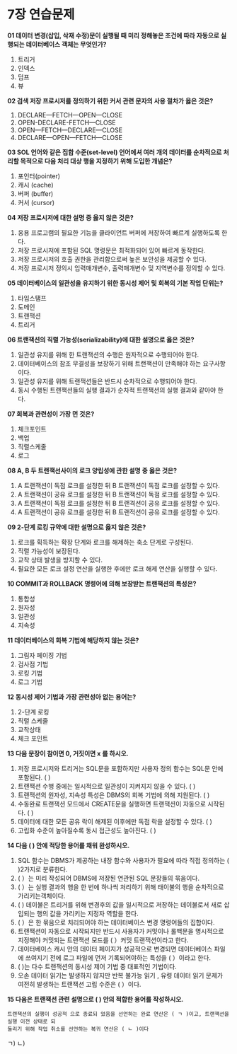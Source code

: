 # 7장 연습문제

**01 데이터 변경(삽입, 삭재 수정)문이 실행될 때 미리 정해놓은 조건에 따라 자동으로 실행되는 데이터베이스 객체는 무엇인가?**

1. 트리거
2. 인덱스
3. 덤프
4. 뷰

**02 검색 저장 프로시저를 정의하기 위한 커서 관련 문자의 사용 절차가 옳은 것은?**

1. DECLARE—FETCH—OPEN—CLOSE
2. OPEN-DECLARE-FETCH—CLOSE
3. OPEN—FETCH—DECLARE—CLOSE
4. DECLARE—OPEN—FETCH—CLOSE

**03 SOL 언어와 같은 집합 수준(set-level) 언어에셔 여러 개의 데이터를 순차적으로 처리할 목적으로 다음 처리 대상 행을 지정하기 위해 도입한 개념은?**

1. 포인터(pointer)
2. 캐시 (cache)
3. 버퍼 (buffer)
4. 커서 (cursor)

**04 저장 프로시저에 대한 설명 중 옳지 않은 것은?**

1. 웅용 프로고램의 필요한 기능을 클라이언트 버퍼에 저장하여 빠르계 실행하도록 한다.
2. 저장 프로시저에 포함된 SQL 명령문은 최적화되어 있어 빠르계 동작한다.
3. 저장 프로시저의 호출 권한을 관리함으로써 높은 보안성을 제공할 수 있다.
4. 저장 프로시저 정의시 입력매개변수, 출력매개변수 및 지역변수를 정의할 수 있다.

**05 데이터베이스의 일관성을 유지하기 위한 동시성 제어 및 회복의 기본 작업 단위는?**

1. 타임스탬프
2. 도메인
3. 트랜잭션
4. 트리거

**06 트랜잭션의 직렬 가능성(serializability)에 대한 설명으로 옳은 것은?**

1. 일관성 유지를 위해 한 트랜잭션의 수행은 원자적으로 수행되어야 한다.
2. 데이터베이스의 참조 무결성을 보장하기 위해 트랜잭션이 만족해야 하는 요구사항이다.
3. 일관성 유지를 위해 트랜잭션들은 반드시 순차적으로 수행되어야 한다.
4. 동시 수행된 트랜잭션들의 실행 결과가 순차적 트랜잭션의 실행 결과와 같아야 한다.

**07 회복과 관련성이 가장 먼 것은?**

1. 체크포인트
2. 백업
3. 직렬스케줄
4. 로그

**08 A, B 두 트랜잭선사이의 로크 양립성에 관한 설명 중 옳은 것은?**

1. A 트랜잭션이 독점 로크를 설정한 뒤 B 트랜잭션이 독점 로크를 설정할 수 있다.
2. A 트랜잭션이 공유 로크를 설정한 뒤 B 트랜잭션이 독점 로크를 설정할 수 있다.
3. A 트랜잭션이 독점 로크를 설정한 뒤 B 트랜격션이 공유 로크를 설정할 수 있다.
4. A 트랜잭션이 공유 로크를 설정한 뒤 B 트랜적션이 공유 로크를 설정할 수 있다.

**09 2-단계 로킹 규약에 대한 설명으로 옳지 않은 것은?**

1. 로크를 획득하는 확장 단계와 로크를 해제하는 축소 단계로 구성된다.
2. 직렬 가능성이 보장된다.
3. 교착 상태 발생을 방지할 수 있다.
4. 필요한 모든 로크 설정 연산을 실행한 후에만 로크 해제 연산을 실행할 수 있다.

**10 COMMIT과 ROLLBACK 명령어에 의해 보장받는 트랜잭션의 특성은?**

1. 통합성
2. 원자성
3. 일관성
4. 지속성

**11 데이터베이스의 회복 기법에 해당하지 않는 것은?**

1. 그림자 페이징 기법
2. 검사점 기법
3. 로킹 기법
4. 로그 기법

**12 동시성 제어 기법과 가장 관련성아 없는 용어는?**

1. 2-단계 로킹
2. 직렬 스케줄
3. 교착상태
4. 체크 포인트

**13 다음 문장이 참이면 0, 거짓이면 x 를 하시오.**

1. 저장 프로시저와 트리거는 SQL문을 포함하지만 사용자 정의 함수는 SQL문 안에 포함된다. ( )
2. 트랜잭션 수행 중에는 일시적으로 일관성이 지켜지지 않을 수 있다. ( )
3. 트랜잭션의 원자성, 지속성 특성은 DBMS의 회복 기법에 의해 지원된다. ( )
4. 수동완료 트랜잭션 모드에서 CREATE문을 실행하면 트랜잭션이 자동으로 시작된다. ( )
5. 데이터에 대한 모든 공유 락이 해제된 이후에만 독점 락을 설정할 수 있다. ( )
6. 고립화 수준이 높아질수록 동시 접근성도 높아진다. ( )

**14 다음 ( ) 안에 적당한 용어를 채워 완성하시오.**

1. SQL 함수는 DBMS가 제공하는 내장 함수와 사용자가 필요에 따라 직접 정의하는 ( )2가지로 분류한다.
2. ( ）는 미리 작성되어 DBMS에 저장된 연관된 SQL 문장들의 묶음이다.
3. ( ）는 실행 결과의 행을 한 번에 하나씩 처리하기 위해 태이불의 행을 순차적으로 가리키는객체이다.
4. ( ) 데이불은 트리거를 위해 변경후의 값을 일시적으로 저장하는 데이불로서 새로 삽입되는 행의 값을 가리키는 지정자 역할을 한다.
5. ( ）은 한 묶음으로 치리되어야 하는 데이터베이스 변경 명령어들의 집합이다.
6. 트랜잭션이 자동으로 시작되지만 반드시 사용자가 커밋이나 롤백문을 명시적으로 지정해야 커밋되는 트랜잭션 모드를 ( ）커밋 트랜잭션이라고 한다.
7. 데이터베이스 캐시 안의 데이터 페이지가 성공적으로 변경되면 데이터베이스 파일에 쓰여지기 전에 로그 파일에 먼저 기록되어야하는 특성을 ( ）이라고 한다.
8. ( )는 다수 트랜잭션의 동시성 제어 기법 중 대표적인 기법이다.
9. 오손 데이터 읽기는 발생하지 않지만 반복 불가능 읽기 , 유령 데이터 읽기 문제가 여전히 발생하는 트랜잭션 고립 수준은 ( ）이다.

**15 다음은 트랜잭션 관련 설명으로 ( ) 안의 적합한 용어를 작성하시오.**

```
트랜잭션의 실행이 성공적 으로 종료되 었음을 선언하는 완료 연산은 ( ㄱ )이고, 트랜잭션을 실행 이전 상태로 되
둘리기 위해 작업 취소를 선언하는 복귀 연산은 ( ㄴ )이다
```

ㄱ)
ㄴ)





